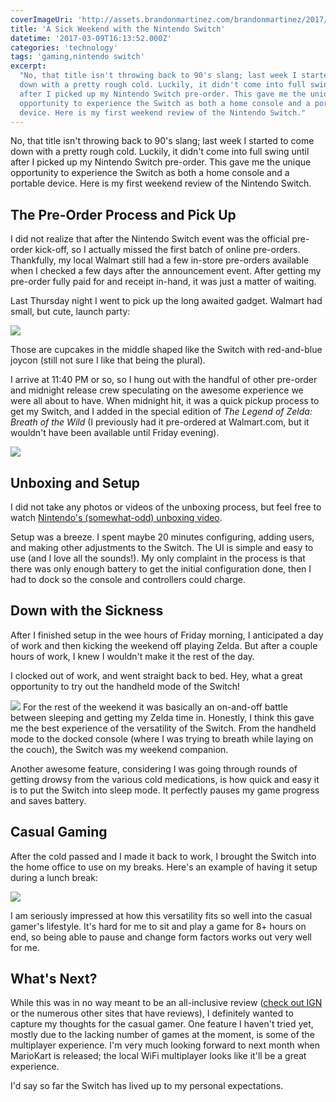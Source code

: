 ```yaml
---
coverImageUri: 'http://assets.brandonmartinez.com/brandonmartinez/2017/03/ZeldaOnTheBed-1000x563.jpg'
title: 'A Sick Weekend with the Nintendo Switch'
datetime: '2017-03-09T16:13:52.000Z'
categories: 'technology'
tags: 'gaming,nintendo switch'
excerpt:
  "No, that title isn't throwing back to 90's slang; last week I started to come
  down with a pretty rough cold. Luckily, it didn't come into full swing until
  after I picked up my Nintendo Switch pre-order. This gave me the unique
  opportunity to experience the Switch as both a home console and a portable
  device. Here is my first weekend review of the Nintendo Switch."
---
```


No, that title isn't throwing back to 90's slang; last week I started to come
down with a pretty rough cold. Luckily, it didn't come into full swing until
after I picked up my Nintendo Switch pre-order. This gave me the unique
opportunity to experience the Switch as both a home console and a portable
device. Here is my first weekend review of the Nintendo Switch.

## The Pre-Order Process and Pick Up

I did not realize that after the Nintendo Switch event was the official
pre-order kick-off, so I actually missed the first batch of online pre-orders.
Thankfully, my local Walmart still had a few in-store pre-orders available when
I checked a few days after the announcement event. After getting my pre-order
fully paid for and receipt in-hand, it was just a matter of waiting.

Last Thursday night I went to pick up the long awaited gadget. Walmart had
small, but cute, launch party:

[![](http://assets.brandonmartinez.com/brandonmartinez/2017/03/MartinezMedia-20170302001-Proof-1200x1200.jpg)](http://assets.brandonmartinez.com/brandonmartinez/2017/03/MartinezMedia-20170302001-Proof.jpg)

Those are cupcakes in the middle shaped like the Switch with red-and-blue joycon
(still not sure I like that being the plural).

I arrive at 11:40 PM or so, so I hung out with the handful of other pre-order
and midnight release crew speculating on the awesome experience we were all
about to have. When midnight hit, it was a quick pickup process to get my
Switch, and I added in the special edition of *The Legend of Zelda: Breath of
the Wild* (I previously had it pre-ordered at Walmart.com, but it wouldn't have
been available until Friday evening).

[![](http://assets.brandonmartinez.com/brandonmartinez/2017/03/MartinezMedia-20170303002-Proof-1200x800.jpg)](http://assets.brandonmartinez.com/brandonmartinez/2017/03/MartinezMedia-20170303002-Proof.jpg)

## Unboxing and Setup

I did not take any photos or videos of the unboxing process, but feel free to
watch
[Nintendo's (somewhat-odd) unboxing video](https://www.youtube.com/watch?v=dodnbYkbiZE).

Setup was a breeze. I spent maybe 20 minutes configuring, adding users, and
making other adjustments to the Switch. The UI is simple and easy to use (and I
love all the sounds!). My only complaint in the process is that there was only
enough battery to get the initial configuration done, then I had to dock so the
console and controllers could charge.

## Down with the Sickness

After I finished setup in the wee hours of Friday morning, I anticipated a day
of work and then kicking the weekend off playing Zelda. But after a couple hours
of work, I knew I wouldn't make it the rest of the day.

I clocked out of work, and went straight back to bed. Hey, what a great
opportunity to try out the handheld mode of the Switch!

[![](http://assets.brandonmartinez.com/brandonmartinez/2017/03/ZeldaOnTheBed-1200x900.jpg)](http://assets.brandonmartinez.com/brandonmartinez/2017/03/ZeldaOnTheBed.jpg)
For the rest of the weekend it was basically an on-and-off battle between
sleeping and getting my Zelda time in. Honestly, I think this gave me the best
experience of the versatility of the Switch. From the handheld mode to the
docked console (where I was trying to breath while laying on the couch), the
Switch was my weekend companion.

Another awesome feature, considering I was going through rounds of getting
drowsy from the various cold medications, is how quick and easy it is to put the
Switch into sleep mode. It perfectly pauses my game progress and saves battery.

## Casual Gaming

After the cold passed and I made it back to work, I brought the Switch into the
home office to use on my breaks. Here's an example of having it setup during a
lunch break:

[![](http://assets.brandonmartinez.com/brandonmartinez/2017/03/ZeldaOnTheDesk-1200x900.jpg)](http://assets.brandonmartinez.com/brandonmartinez/2017/03/ZeldaOnTheDesk.jpg)

I am seriously impressed at how this versatility fits so well into the casual
gamer's lifestyle. It's hard for me to sit and play a game for 8+ hours on end,
so being able to pause and change form factors works out very well for me.

## What's Next?

While this was in no way meant to be an all-inclusive review
([check out IGN](http://www.ign.com/articles/2017/03/08/nintendo-switch-review)
or the numerous other sites that have reviews), I definitely wanted to capture
my thoughts for the casual gamer. One feature I haven't tried yet, mostly due to
the lacking number of games at the moment, is some of the multiplayer
experience. I'm very much looking forward to next month when MarioKart is
released; the local WiFi multiplayer looks like it'll be a great experience.

I'd say so far the Switch has lived up to my personal expectations.
